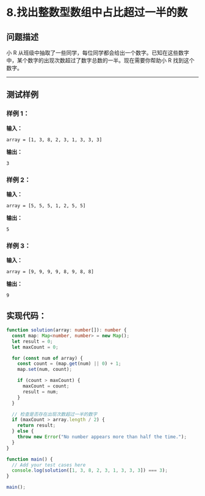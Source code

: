 # 8.找出整数型数组中占比超过一半的数

## 问题描述

小 R 从班级中抽取了一些同学，每位同学都会给出一个数字。已知在这些数字中，某个数字的出现次数超过了数字总数的一半。现在需要你帮助小 R 找到这个数字。

---

## 测试样例

### 样例 1：

**输入：**

```text
array = [1, 3, 8, 2, 3, 1, 3, 3, 3]
```

**输出：**

```text
3
```

### 样例 2：

**输入：**

```text
array = [5, 5, 5, 1, 2, 5, 5]
```

**输出：**

```text
5
```

### 样例 3：

**输入：**

```text
array = [9, 9, 9, 9, 8, 9, 8, 8]
```

**输出：**

```text
9
```

## 实现代码：

```typescript
function solution(array: number[]): number {
  const map: Map<number, number> = new Map();
  let result = 0;
  let maxCount = 0;

  for (const num of array) {
    const count = (map.get(num) || 0) + 1;
    map.set(num, count);

    if (count > maxCount) {
      maxCount = count;
      result = num;
    }
  }

  // 检查是否存在出现次数超过一半的数字
  if (maxCount > array.length / 2) {
    return result;
  } else {
    throw new Error("No number appears more than half the time.");
  }
}

function main() {
  // Add your test cases here
  console.log(solution([1, 3, 8, 2, 3, 1, 3, 3, 3]) === 3);
}

main();
```
